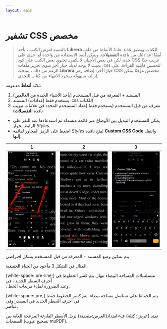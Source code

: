 ```yaml
---
layout: main
---
```


# تشفير CSS مخصص

> بالنسبة لعرض الكتب ، يأخذ **Librera** عادةً الأنماط من ملف .css للكتاب ويطبق أيضًا إعداداتك من نافذة **التفضيلات**. ويمكن أيضا الاستفادة من واحدة أو أخرى على حدة. لكن في بعض الأحيان لا يكفي. تحتوي بعض الكتب على كود CSS غريب جدًا بحيث لا يوجد لديك خيار آخر سوى تحرير ملفات .css لتحسين قابلية القراءة. على الرغم من ذلك ، يمنحك **Librera** خيارًا آخر: إضافة رمز CSS مخصص مؤقتًا يمكن إزالته بسهولة بمجرد الانتهاء من كتاب التحدي.

ثلاثة **أنماط** مدعومة:

1. المستند + المعرفة من قبل المستخدم (يأخذ الأشياء الجيدة من العالمين)
2. المستند (يستخدم فقط إعدادات .css للكتاب)
3. معرف من قبل المستخدم (يستخدم فقط إعداد المستخدم المحدد في علامات تبويب نافذة **التفضيلات**)

* يمكن للمستخدم التبديل بين الأوضاع عبر قائمة منسدلة تم استدعاءها عند النقر على الرابط بجوار _Styles_.
* اضغط على الرمز المجاور لقائمة _Styles_ لفتح نافذة **Custom CSS Code** وانتقل إليها.

|1|2|3|
|-|-|-|
|![](1.png)|![](2.png)|![](3.png)|

يتم تمكين وضع المستند + المعرفة من قبل المستخدم بشكل افتراضي

المثال في الشكل 3 مأخوذ من الحياة الحقيقية.

{white-space: pre-line;}
متسلسلات المساحة البيضاء تنهار. يتم كسر الخطوط في أحرف السطر الجديد ، في <br> ، وعند الضرورة لملء مربعات الخط.

{white-space: pre;}
يتم الحفاظ على تسلسل مساحة بيضاء. يتم كسر الخطوط فقط في أحرف السطر الجديد في المصدر وفي <br> عناصر.

تمتد {عرض: كتلة}
ف&gt;امتداد{العرض:مضمنة}
يزيل الأسطر الفارغة المزعجة للغاية بين الصفحات (تصحيح عيوب muPDF).
